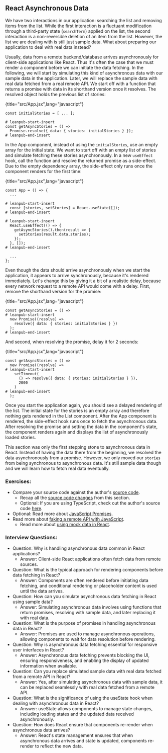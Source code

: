 ## React Asynchronous Data

We have two interactions in our application: searching the list and removing items from the list. While the first interaction is a fluctuant modification through a third-party state (`searchTerm`) applied on the list, the second interaction is a non-reversible deletion of an item from the list. However, the list we are dealing with is still just sample data. What about preparing our application to deal with real data instead?

Usually, data from a remote backend/database arrives asynchronously for client-side applications like React. Thus it's often the case that we must render a component before we can initiate the data fetching. In the following, we will start by simulating this kind of asynchronous data with our sample data in the application. Later, we will replace the sample data with real data fetched from a real remote API. We start off with a function that returns a promise with data in its shorthand version once it resolves. The resolved object holds the previous list of stories:

{title="src/App.jsx",lang="javascript"}
~~~~~~~
const initialStories = [ ... ];

# leanpub-start-insert
const getAsyncStories = () =>
  Promise.resolve({ data: { stories: initialStories } });
# leanpub-end-insert
~~~~~~~

In the App component, instead of using the `initialStories`, use an empty array for the initial state. We want to start off with an empty list of stories and simulate fetching these stories asynchronously. In a new `useEffect` hook, call the function and resolve the returned promise as a side-effect. Due to the empty dependency array, the side-effect only runs once the component renders for the first time:

{title="src/App.jsx",lang="javascript"}
~~~~~~~
const App = () => {
  ...

# leanpub-start-insert
  const [stories, setStories] = React.useState([]);
# leanpub-end-insert

# leanpub-start-insert
  React.useEffect(() => {
    getAsyncStories().then(result => {
      setStories(result.data.stories);
    });
  }, []);
# leanpub-end-insert

  ...
};
~~~~~~~

Even though the data should arrive asynchronously when we start the application, it appears to arrive synchronously, because it's rendered immediately. Let's change this by giving it a bit of a realistic delay, because every network request to a remote API would come with a delay. First, remove the shorthand version for the promise:

{title="src/App.jsx",lang="javascript"}
~~~~~~~
const getAsyncStories = () =>
# leanpub-start-insert
  new Promise((resolve) =>
    resolve({ data: { stories: initialStories } })
  );
# leanpub-end-insert
~~~~~~~

And second, when resolving the promise, delay it for 2 seconds:

{title="src/App.jsx",lang="javascript"}
~~~~~~~
const getAsyncStories = () =>
  new Promise((resolve) =>
# leanpub-start-insert
    setTimeout(
      () => resolve({ data: { stories: initialStories } }),
      2000
    )
# leanpub-end-insert
  );
~~~~~~~

Once you start the application again, you should see a delayed rendering of the list. The initial state for the stories is an empty array and therefore nothing gets rendered in the List component. After the App component is rendered, the side-effect hook runs once to fetch the asynchronous data. After resolving the promise and setting the data in the component's state, the component renders again and displays the list of asynchronously loaded stories.

This section was only the first stepping stone to asynchronous data in React. Instead of having the data there from the beginning, we resolved the data asynchronously from a promise. However, we only moved our `stories` from being synchronous to asynchronous data. It's still sample data though and we will learn how to fetch real data eventually.

### Exercises:

* Compare your source code against the author's [source code](https://tinyurl.com/jv3xcym3).
  * Recap all the [source code changes](https://tinyurl.com/y4m3j9jb) from this section.
  * Optional: If you are using TypeScript, check out the author's source code [here](https://bit.ly/3StsfHt).
* Optional: Read more about [JavaScript Promises](https://mzl.la/3aTGuQz).
* Read more about [faking a remote API with JavaScript](https://www.robinwieruch.de/javascript-fake-api/).
  * Read more about [using mock data in React](https://www.robinwieruch.de/react-mock-data/).

### Interview Questions:

* Question: Why is handling asynchronous data common in React applications?
  * Answer: Client-side React applications often fetch data from remote sources.
* Question: What is the typical approach for rendering components before data fetching in React?
  * Answer: Components are often rendered before initiating data fetching, and conditional rendering or placeholder content is used until the data arrives.
* Question: How can you simulate asynchronous data fetching in React using sample data?
  * Answer: Simulating asynchronous data involves using functions that return promises, resolving with sample data, and later replacing it with real data.
* Question: What is the purpose of promises in handling asynchronous data in React?
  * Answer: Promises are used to manage asynchronous operations, allowing components to wait for data resolution before rendering.
* Question: Why is asynchronous data fetching essential for responsive user interfaces in React?
  * Answer: Asynchronous data fetching prevents blocking the UI, ensuring responsiveness, and enabling the display of updated information when available.
* Question: Can you replace simulated sample data with real data fetched from a remote API in React?
  * Answer: Yes, after simulating asynchronous data with sample data, it can be replaced seamlessly with real data fetched from a remote API.
* Question: What is the significance of using the useState hook when dealing with asynchronous data in React?
  * Answer: useState allows components to manage state changes, including loading states and the updated data received asynchronously.
* Question: How does React ensure that components re-render when asynchronous data arrives?
  * Answer: React's state management ensures that when asynchronous data arrives and state is updated, components re-render to reflect the new data.
